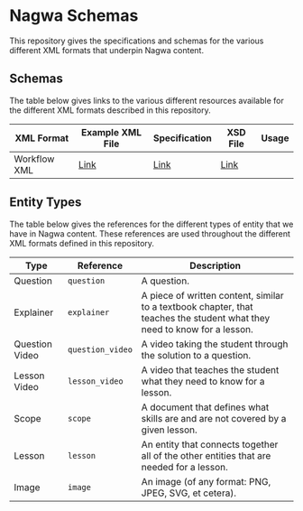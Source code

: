 # Nagwa Schemas

This repository gives the specifications and schemas for the various different XML formats that underpin Nagwa content.

## Schemas

The table below gives links to the various different resources available for the different XML formats described in this repository.

| XML Format | Example XML File | Specification | XSD File | Usage |
|---|---|---|---|---|
| Workflow XML | [Link](workflow/examples/new_explainer_workflow.xml) | [Link](workflow/workflow_xml_specification.md) | [Link](workflow/workflow.xsd) | |


## Entity Types

The table below gives the references for the different types of entity that we have in Nagwa content. These references are used throughout the different XML formats defined in this repository.

| Type | Reference | Description | 
|---|---|---|
| Question | `question` | A question. | 
| Explainer | `explainer` | A piece of written content, similar to a textbook chapter, that teaches the student what they need to know for a lesson. |
| Question Video | `question_video` | A video taking the student through the solution to a question. |
| Lesson Video | `lesson_video` | A video that teaches the student what they need to know for a lesson. |
| Scope | `scope` | A document that defines what skills are and are not covered by a given lesson. |
| Lesson | `lesson` | An entity that connects together all of the other entities that are needed for a lesson. |
| Image | `image` | An image (of any format: PNG, JPEG, SVG, et cetera). |
